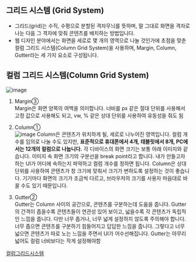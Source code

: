 그리드 시스템 (Grid System)
---
- 그리드(grid)는 수직, 수평으로 분할된 격자무늬를 뜻하며, 말 그대로 화면을 격자로 나눈 다음 그 격자에 맞춰 콘텐츠를 배치하는 방법입니다. 
- 웹 디자인 분야에서는 화면을 세로로 몇 개의 영역으로 나눌 것인가에 초점을 맞춘 컬럼 그리드 시스템(Column Grid System)을 사용하며,
  Margin, Column, Gutter라는 세 가지 요소로 구성됩니다.
  
컬럼 그리드 시스템(Column Grid System)
---
![image](https://user-images.githubusercontent.com/109025674/208388677-7d9903c1-8219-438f-bf15-85e18e9d0cb7.png)


1. Margin③<br>
  Margin은 화면 양쪽의 여백을 의미합니다. 너비를 px 같은 절대 단위를 사용해서 고정 값으로 사용해도 되고,
  vw, % 같은 상대 단위를 사용하여 유동성을 줘도 됨

2. Column①<br>
![image](https://user-images.githubusercontent.com/109025674/208388442-45b2b00e-58bc-49cf-be03-6673eecd620c.png)
  Column은 콘텐츠가 위치하게 될, 세로로 나누어진 영역입니다. 컬럼 개수를 임의로 나눌 수도 있지만, **표준적으로 휴대폰에서 4개, 태블릿에서 8개, PC에서는 12개의 컬럼으로 나눕니다.** 각 디바이스의 화면 크기는 보통 아래 이미지와 같습니다. 이미지 속 화면 크기의 구분선을 break point라고 합니다. 내가 만들고자 하는 UI가 어디에 속하는지 파악하고 컬럼 개수를 정하면 됩니다.
  Column은 상대 단위를 사용하여 콘텐츠가 창 크기에 맞춰서 크기가 변하도록 설정하는 것이 좋습니다. 기기마다 화면의 크기가 조금씩 다르고, 브라우저의 크기를 사용자 마음대로 바꿀 수도 있기 때문입니다.

3. Gutter②<br>
  Gutter는 Column 사이의 공간으로, 콘텐츠를 구분하는데 도움을 줍니다. Gutter의 간격이 좁을수록 콘텐츠들이 연관성 있어 보이고, 넓을수록 각 콘텐츠가 독립적인 느낌을 줍니다.
  다만 너무 좁거나, 너무 넓게 설정하지 않도록 주의해야 합니다. 너무 좁으면 콘텐츠를 구분하기 힘들어지고 답답한 느낌을 줍니다. 그렇다고 너무 넓으면 콘텐츠가 따로 노는 느낌을 주면서 UI가 어수선해집니다. 
  Gutter는 아무리 넓어도 컬럼 너비보다는 작게 설정해야함


[컬럼그리드시스템](material.io)
